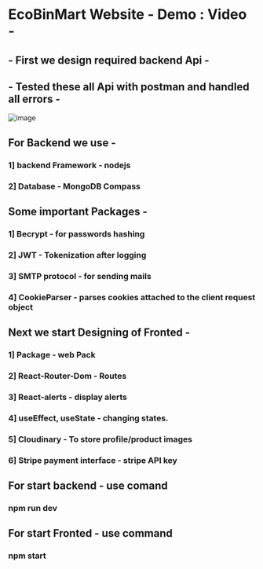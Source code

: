 # EcoBinMart Website - Demo : Video - 

## - First we design required backend Api -
 
## - Tested these all Api with postman and handled all errors -


![image](https://github.com/itsAniketChavan/EcoBinMart/assets/115894292/046ce231-0ab9-41f3-b66c-d6cfcfc8bc7b)

## For Backend we use - 
### 1] backend Framework - nodejs
### 2] Database -  MongoDB Compass

## Some important Packages - 
### 1] Becrypt - for passwords hashing
### 2] JWT - Tokenization after logging
### 3] SMTP protocol - for sending mails
### 4] CookieParser -  parses cookies attached to the client request object

## Next we start Designing of Fronted - 
### 1] Package - web Pack
### 2] React-Router-Dom - Routes
### 3] React-alerts - display alerts
### 4] useEffect, useState - changing states.
### 5] Cloudinary - To store profile/product images
### 6] Stripe payment interface - stripe API key

## For start backend - use comand
### npm run dev

## For start Fronted - use command
### npm start












 
